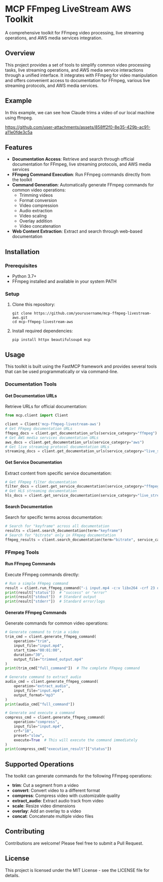 # MCP FFmpeg LiveStream AWS Toolkit

A comprehensive toolkit for FFmpeg video processing, live streaming operations, and AWS media services integration.

## Overview

This project provides a set of tools to simplify common video processing tasks, live streaming operations, and AWS media service interactions through a unified interface. It integrates with FFmpeg for video manipulation and offers convenient access to documentation for FFmpeg, various live streaming protocols, and AWS media services.

## Example

In this example, we can see how Claude trims a video of our local machine using ffmpeg.

https://github.com/user-attachments/assets/858ff2f0-8e35-429b-ac91-a11e0fde3c5a



## Features

- **Documentation Access**: Retrieve and search through official documentation for FFmpeg, live streaming protocols, and AWS media services
- **FFmpeg Command Execution**: Run FFmpeg commands directly from the toolkit
- **Command Generation**: Automatically generate FFmpeg commands for common video operations:
  - Trimming videos
  - Format conversion
  - Video compression
  - Audio extraction
  - Video scaling
  - Overlay addition
  - Video concatenation
- **Web Content Extraction**: Extract and search through web-based documentation

## Installation

### Prerequisites

- Python 3.7+
- FFmpeg installed and available in your system PATH

### Setup

1. Clone this repository:
   ```
   git clone https://github.com/yourusername/mcp-ffmpeg-livestream-aws.git
   cd mcp-ffmpeg-livestream-aws
   ```

2. Install required dependencies:
   ```
   pip install httpx beautifulsoup4 mcp
   ```

## Usage

This toolkit is built using the FastMCP framework and provides several tools that can be used programmatically or via command-line.

### Documentation Tools

#### Get Documentation URLs

Retrieve URLs for official documentation:

```python
from mcp.client import Client

client = Client('mcp-ffmpeg-livestream-aws')
# Get FFmpeg documentation URLs
ffmpeg_docs = client.get_documentation_urls(service_category="ffmpeg")
# Get AWS media services documentation URLs
aws_docs = client.get_documentation_urls(service_category="aws")
# Get live streaming protocol documentation URLs
streaming_docs = client.get_documentation_urls(service_category="live_streaming")
```

#### Get Service Documentation

Extract content from specific service documentation:

```python
# Get FFmpeg filter documentation
filter_docs = client.get_service_documentation(service_category="ffmpeg", service_name="filters")
# Get HLS streaming documentation
hls_docs = client.get_service_documentation(service_category="live_streaming", service_name="hls")
```

#### Search Documentation

Search for specific terms across documentation:

```python
# Search for "keyframe" across all documentation
results = client.search_documentation(term="keyframe")
# Search for "bitrate" only in FFmpeg documentation
ffmpeg_results = client.search_documentation(term="bitrate", service_category="ffmpeg")
```

### FFmpeg Tools

#### Run FFmpeg Commands

Execute FFmpeg commands directly:

```python
# Run a simple FFmpeg command
result = client.run_ffmpeg_command("-i input.mp4 -c:v libx264 -crf 23 output.mp4")
print(result["status"])  # "success" or "error"
print(result["stdout"])  # Standard output
print(result["stderr"])  # Standard error/logs
```

#### Generate FFmpeg Commands

Generate commands for common video operations:

```python
# Generate command to trim a video
trim_cmd = client.generate_ffmpeg_command(
    operation="trim",
    input_file="input.mp4",
    start_time="00:01:00",
    duration="30",
    output_file="trimmed_output.mp4"
)
print(trim_cmd["full_command"])  # The complete FFmpeg command

# Generate command to extract audio
audio_cmd = client.generate_ffmpeg_command(
    operation="extract_audio",
    input_file="input.mp4",
    output_format="mp3"
)
print(audio_cmd["full_command"])

# Generate and execute a command
compress_cmd = client.generate_ffmpeg_command(
    operation="compress",
    input_file="input.mp4",
    crf="18",
    preset="slow",
    execute=True  # This will execute the command immediately
)
print(compress_cmd["execution_result"]["status"])
```

## Supported Operations

The toolkit can generate commands for the following FFmpeg operations:

- **trim**: Cut a segment from a video
- **convert**: Convert video to a different format
- **compress**: Compress video with customizable quality
- **extract_audio**: Extract audio track from video
- **scale**: Resize video dimensions
- **overlay**: Add an overlay to a video
- **concat**: Concatenate multiple video files

## Contributing

Contributions are welcome! Please feel free to submit a Pull Request.

## License

This project is licensed under the MIT License - see the LICENSE file for details.
